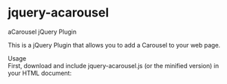 jquery-acarousel
================

aCarousel jQuery Plugin 

This is a jQuery Plugin that allows you to add a Carousel to your web page.

Usage  
First, download and include jquery-acarousel.js (or the minified version) in your HTML document:

